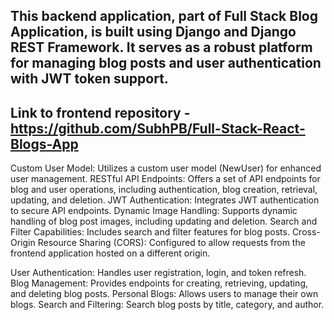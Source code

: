 ## This backend application, part of Full Stack Blog Application, is built using Django and Django REST Framework. It serves as a robust platform for managing blog posts and user authentication with JWT token support.

## Link to frontend repository - https://github.com/SubhPB/Full-Stack-React-Blogs-App

Custom User Model: Utilizes a custom user model (NewUser) for enhanced user management.
RESTful API Endpoints: Offers a set of API endpoints for blog and user operations, including authentication, blog creation, retrieval, updating, and deletion.
JWT Authentication: Integrates JWT authentication to secure API endpoints.
Dynamic Image Handling: Supports dynamic handling of blog post images, including updating and deletion.
Search and Filter Capabilities: Includes search and filter features for blog posts.
Cross-Origin Resource Sharing (CORS): Configured to allow requests from the frontend application hosted on a different origin.


User Authentication: Handles user registration, login, and token refresh.
Blog Management: Provides endpoints for creating, retrieving, updating, and deleting blog posts.
Personal Blogs: Allows users to manage their own blogs.
Search and Filtering: Search blog posts by title, category, and author.
